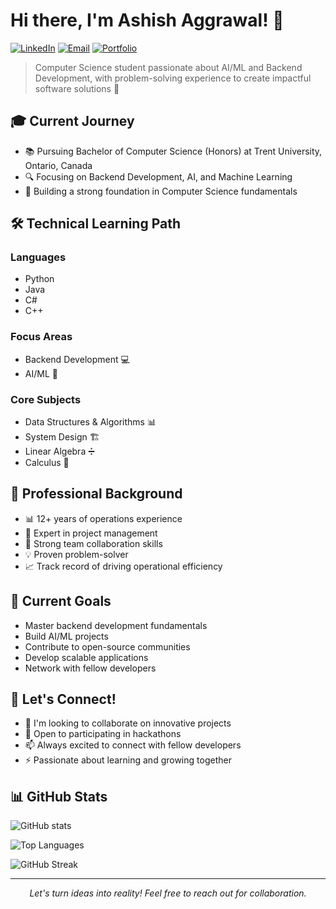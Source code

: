 # Hi there, I'm Ashish Aggrawal! 👋 

[![LinkedIn](https://img.shields.io/badge/LinkedIn-Connect-blue)](www.linkedin.com/in/ashishaggrawal)
[![Email](https://img.shields.io/badge/Email-Contact-red)](mailto:ashish22mar87@gmail.com)
[![Portfolio](https://img.shields.io/badge/Portfolio-Visit-green)](your-portfolio-url)

> Computer Science student passionate about AI/ML and Backend Development, with problem-solving experience to create impactful software solutions  🚀

## 🎓 Current Journey

- 📚 Pursuing Bachelor of Computer Science (Honors) at Trent University, Ontario, Canada
- 🔍 Focusing on Backend Development, AI, and Machine Learning
- 🌱 Building a strong foundation in Computer Science fundamentals

## 🛠️ Technical Learning Path

### Languages
- Python 
- Java 
- C# 
- C++ 

### Focus Areas
- Backend Development 💻
- AI/ML 🤖

### Core Subjects
- Data Structures & Algorithms 📊
- System Design 🏗️
- Linear Algebra ➗
- Calculus 📐

## 💼 Professional Background

- 📊 12+ years of operations experience
- 🎯 Expert in project management
- 🤝 Strong team collaboration skills
- 💡 Proven problem-solver
- 📈 Track record of driving operational efficiency

## 🎯 Current Goals

- Master backend development fundamentals
- Build AI/ML projects
- Contribute to open-source communities
- Develop scalable applications
- Network with fellow developers

## 🤝 Let's Connect!

- 🔭 I'm looking to collaborate on innovative projects
- 💬 Open to participating in hackathons
- 📫 Always excited to connect with fellow developers
- ⚡ Passionate about learning and growing together

## 📊 GitHub Stats

![GitHub stats](https://github-readme-stats.vercel.app/api?username=aggraa22m&show_icons=true&theme=tokyonight&hide_border=true&include_all_commits=true&count_private=true)

![Top Languages](https://github-readme-stats.vercel.app/api/top-langs/?username=aggraa22m&layout=compact&theme=tokyonight&hide_border=true)

![GitHub Streak](https://github-readme-streak-stats.herokuapp.com/?user=aggraa22m&theme=tokyonight&hide_border=true)

---
<p align="center">
  <i>Let's turn ideas into reality! Feel free to reach out for collaboration.</i>
</p>

<!--
Quick Tip: Replace 'your-linkedin-url', 'your-email', and 'your-portfolio-url' with your actual information
-->
